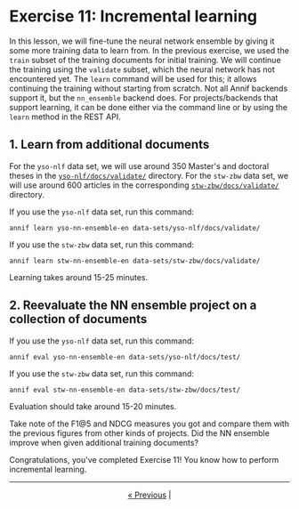 # Exercise 11: Incremental learning

In this lesson, we will fine-tune the neural network ensemble by giving it
some more training data to learn from. In the previous exercise, we used the
`train` subset of the training documents for initial training. We will
continue the training using the `validate` subset, which the neural network
has not encountered yet. The `learn` command will be used for this; it
allows continuing the training without starting from scratch. Not all Annif
backends support it, but the `nn_ensemble` backend does. For
projects/backends that support learning, it can be done either via the
command line or by using the `learn` method in the REST API.

## 1. Learn from additional documents

For the `yso-nlf` data set, we will use around 350 Master's and doctoral
theses in the
[`yso-nlf/docs/validate/`](../data-sets/yso-nlf/docs/validate)
directory. For the `stw-zbw` data set, we will use around 600 articles
in the corresponding
[`stw-zbw/docs/validate/`](../data-sets/stw-zbw/docs/validate) directory.

If you use the `yso-nlf` data set, run this command:

    annif learn yso-nn-ensemble-en data-sets/yso-nlf/docs/validate/

If you use the `stw-zbw` data set, run this command:

    annif learn stw-nn-ensemble-en data-sets/stw-zbw/docs/validate/

Learning takes around 15-25 minutes.

## 2. Reevaluate the NN ensemble project on a collection of documents

If you use the `yso-nlf` data set, run this command:

    annif eval yso-nn-ensemble-en data-sets/yso-nlf/docs/test/

If you use the `stw-zbw` data set, run this command:

    annif eval stw-nn-ensemble-en data-sets/stw-zbw/docs/test/

Evaluation should take around 15-20 minutes.

Take note of the F1@5 and NDCG measures you got and compare them with the
previous figures from other kinds of projects. Did the NN ensemble improve
when given additional training documents?

Congratulations, you've completed Exercise 11! You know how to perform
incremental learning.


---

<p align="center">
<a href="/exercises/10_nn_ensemble.md">« Previous</a> |
</p>
